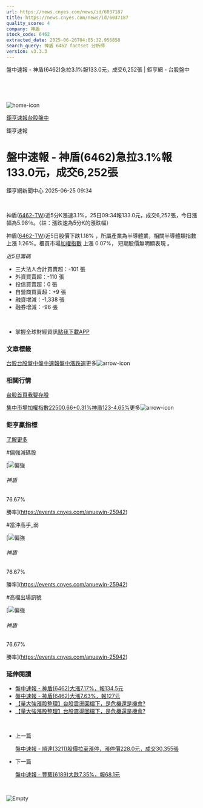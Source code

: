 ```yaml
---
url: https://news.cnyes.com/news/id/6037187
title: https://news.cnyes.com/news/id/6037187
quality_score: 4
company: 神盾
stock_code: 6462
extracted_date: 2025-06-26T04:05:32.956858
search_query: 神盾 6462 factset 分析師
version: v3.3.3
---
```


盤中速報 - 神盾(6462)急拉3.1%報133.0元，成交6,252張 | 鉅亨網 - 台股盤中

‌

‌

![home-icon](/assets/icons/breadCrumb/symbol-icon-home.svg)

[鉅亨速報](/news/cat/anue_live)[台股盤中](/news/cat/tw_live)

鉅亨速報

# 盤中速報 - 神盾(6462)急拉3.1%報133.0元，成交6,252張

鉅亨網新聞中心 2025-06-25 09:34

‌

神盾([6462-TW](https://www.cnyes.com/twstock/6462))近5分K漲速3.1%，25日09:34報133.0元，成交6,252張，今日漲幅為5.98％。（註：漲跌速為5分K的漲跌幅）

神盾([6462-TW](https://www.cnyes.com/twstock/6462))近5日股價下跌1.18% ，所屬產業為半導體業，相關半導體類指數 上漲 1.26%。櫃買市場[加權指數](https://invest.cnyes.com/index/TWS/TSE01) 上漲 0.07%， 短期股價無明顯表現 。

*近5日籌碼*

* 三大法人合計買賣超：-101 張
* 外資買賣超：-110 張
* 投信買賣超：0 張
* 自營商買賣超：+9 張
* 融資增減：-1,338 張
* 融券增減：-96 張

‌

* 掌握全球財經資訊[點我下載APP](http://www.cnyes.com/app/?utm_source=mweb&utm_medium=HamMenuBanner&utm_campaign=fixed&utm_content=entr)

### 文章標籤

[台股](https://news.cnyes.com/tag/台股 "台股")[台股盤中](https://news.cnyes.com/tag/台股盤中 "台股盤中")[盤中速報](https://news.cnyes.com/tag/盤中速報 "盤中速報")[盤中漲跌速](https://news.cnyes.com/tag/盤中漲跌速 "盤中漲跌速")更多![arrow-icon](/assets/icons/arrows/arrow-down.svg)

### 相關行情

[台股首頁](https://www.cnyes.com/twstock)[我要存股](https://supr.link/8OHaU)

[集中市場加權指數22500.66+0.31%](https://invest.cnyes.com/index/TWS/TSE01)[神盾123-4.65%](https://www.cnyes.com/twstock/6462)更多![arrow-icon](/assets/icons/arrows/arrow-down.svg)

### 鉅亨贏指標

[了解更多](https://events.cnyes.com/anuewin-25942)

#偏強減碼股

[![偏強](/assets/icons/win-indicator/long.svg)

###### 神盾

76.67%

勝率](https://events.cnyes.com/anuewin-25942)

#當沖高手\_弱

[![偏強](/assets/icons/win-indicator/long.svg)

###### 神盾

76.67%

勝率](https://events.cnyes.com/anuewin-25942)

#高檔出場訊號

[![偏強](/assets/icons/win-indicator/long.svg)

###### 神盾

76.67%

勝率](https://events.cnyes.com/anuewin-25942)

### 延伸閱讀

* [盤中速報 - 神盾(6462)大漲7.17%，報134.5元](/news/id/6037185)
* [盤中速報 - 神盾(6462)大漲7.63%，報127元](/news/id/6035756)
* [【量大強漲股整理】台股震盪回檔下，是危機還是機會?](/news/id/6032189)
* [【量大強漲股整理】台股震盪回檔下，是危機還是機會?](/news/id/6024783)

‌

* 上一篇

  [盤中速報 - 順達(3211)股價拉至漲停，漲停價228.0元，成交30,355張](/news/id/6037405)
* 下一篇

  [盤中速報 - 豐藝(6189)大跌7.35%，報68.1元](/news/id/6035817)

‌

![Empty](/assets/icons/skeleton/empty-image.svg)

‌